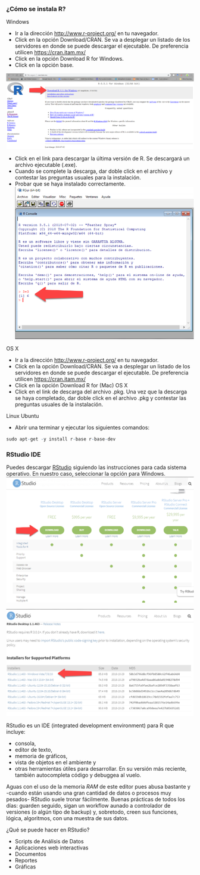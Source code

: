 ### ¿Cómo se instala R?
Windows
 - Ir a la dirección http://www.r-project.org/ en tu navegador.
 - Click en la opción Download/CRAN. Se va a desplegar un listado de los servidores en donde se puede descargar el ejecutable. De preferencia utilicen https://cran.itam.mx/
 - Click en la opción Download R for Windows.
 - Click en la opción base.
 
![Top Ten](imgs/Windows-installer.png) 

- Click en el link para descargar la última versión de R. Se descargará un archivo ejecutable (.exe).
 - Cuando se complete la descarga, dar doble click en el archivo y contestar las preguntas usuales para la instalación.
 - Probar que se haya instalado correctamente.
 ![Top Ten](imgs/windows-console.png) 

OS X
 - Ir a la dirección http://www.r-project.org/ en tu navegador.
 - Click en la opción Download/CRAN. Se va a desplegar un listado de los servidores en donde se puede descargar el ejecutable. De preferencia utilicen https://cran.itam.mx/
 - Click en la opción Download R for (Mac) OS X
 - Click en el link de descarga del archivo .pkg. Una vez que la descarga se haya completado, dar doble click en el archivo .pkg y contestar las preguntas usuales de la instalación.

Linux Ubuntu
 - Abrir una terminar y ejecutar los siguientes comandos:
 ``` r
 sudo apt-get -y install r-base r-base-dev
```

### RStudio IDE

Puedes descargar [RStudio](https://www.rstudio.com/products/rstudio/download/) siguiendo las instrucciones para cada sistema operativo. 
En nuestro caso, seleccionar la opción para Windows.
![Top Ten](imgs/windows-rstudio.png) 

![Top Ten](imgs/windows-rstudioinstaller.png) 

RStudio es un IDE (integrated development environment) para R que incluye:
- consola, 
- editor de texto, 
- memoria de gráficos, 
- vista de objetos en el ambiente y 
- otras herramientas útiles para desarrollar. 
En su versión más reciente, también autocompleta código y debuggea al vuelo.

Aguas con el uso de la memoria *RAM* de este editor pues abusa bastante y -cuando están usando una gran cantidad de datos o procesos muy pesados- RStudio suele tronar fácilmente. Buenas prácticas de todos los días: guarden seguido, sigan un workflow aunado a controlador de versiones (o algún tipo de backup) y, sobretodo, creen sus funciones, lógica, algoritmos, con una muestra de sus datos.

¿Qué se puede hacer en RStudio?
- Scripts de Análisis de Datos
- Aplicaciones web interactivas
- Documentos
- Reportes
- Gráficas

